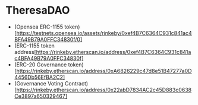 # TheresaDAO

- (Opensea ERC-1155 token)[https://testnets.opensea.io/assets/rinkeby/0xef4B7C6364C931c841ac4BFA49B79A0FFC34830f/0]
- (ERC-1155 token address[https://rinkeby.etherscan.io/address/0xef4B7C6364C931c841ac4BFA49B79A0FFC34830f]
- (ERC-20 Governance token)[https://rinkeby.etherscan.io/address/0xA6826229c47d8e51B47277a0D4456Db56EfBA2C2]
- (Governance Voting Contract)[https://rinkeby.etherscan.io/address/0x22abD7834AC2c45D883c0638Ce3897a650329467]
